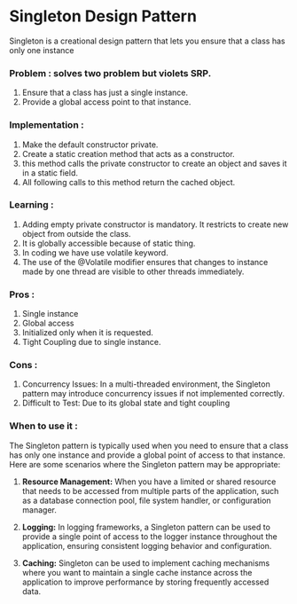 # Singleton Design Pattern

Singleton is a creational design pattern that lets you ensure that a class has only one instance

### Problem : solves two problem but violets SRP.
1. Ensure that a class has just a single instance.
2. Provide a global access point to that instance.


### Implementation : 
1. Make the default constructor private.
2. Create a static creation method that acts as a constructor.
3. this method calls the private constructor to create an object and saves it in a static field.
4. All following calls to this method return the cached object.


### Learning : 
1. Adding empty private constructor is mandatory. It restricts to create new object from outside the class.
2. It is globally accessible because of static thing.
3. In coding we have use volatile keyword.
4. The use of the @Volatile modifier ensures that changes to instance made by one thread are visible to other threads immediately.

### Pros :
1. Single instance
2. Global access
3. Initialized only when it is requested.
4. Tight Coupling due to single instance.

### Cons :
1. Concurrency Issues: In a multi-threaded environment, the Singleton pattern may introduce concurrency issues if not implemented correctly.
2. Difficult to Test: Due to its global state and tight coupling

### When to use it :
The Singleton pattern is typically used when you need to ensure that a class has only one instance and provide a global point of access to that instance.
Here are some scenarios where the Singleton pattern may be appropriate:
 1. **Resource Management:** When you have a limited or shared resource that needs to be accessed from multiple parts of the application, such as a database connection pool, file system handler, or configuration manager.

 2. **Logging:** In logging frameworks, a Singleton pattern can be used to provide a single point of access to the logger instance throughout the application, ensuring consistent logging behavior and configuration.

 3. **Caching:** Singleton can be used to implement caching mechanisms where you want to maintain a single cache instance across the application to improve performance by storing frequently accessed data.